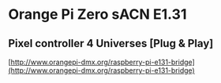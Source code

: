 # Orange Pi Zero sACN E1.31
## Pixel controller 4 Universes [Plug & Play]

[http://www.orangepi-dmx.org/raspberry-pi-e131-bridge](http://www.orangepi-dmx.org/raspberry-pi-e131-bridge)
